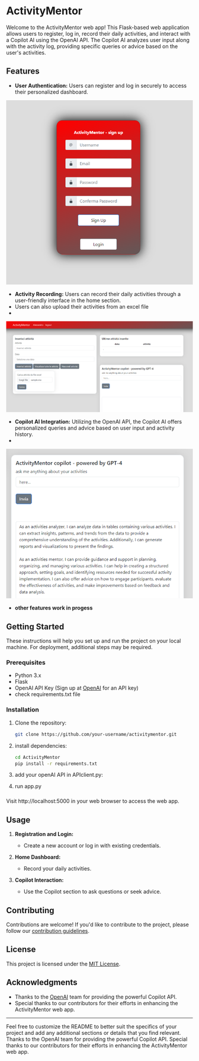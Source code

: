 
# ActivityMentor 

Welcome to the ActivityMentor web app! This Flask-based web application allows users to register, log in, record their daily activities, and interact with a Copilot AI using the OpenAI API. The Copilot AI analyzes user input along with the activity log, providing specific queries or advice based on the user's activities.

## Features

- **User Authentication:** Users can register and log in securely to access their personalized dashboard.

![Screenshot](https://github.com/AlessandroMendicino/ActivityMentor/blob/main/screenshots/WEBAPP%20-%20SIGN%20UP.png)

- **Activity Recording:** Users can record their daily activities through a user-friendly interface in the home section.
- Users can also upload their activities from an excel file
- 
![Screenshot](https://github.com/AlessandroMendicino/ActivityMentor/blob/main/screenshots/home-screen.png)

- **Copilot AI Integration:** Utilizing the OpenAI API, the Copilot AI offers personalized queries and advice based on user input and activity history.
- 
![Screenshot](https://github.com/AlessandroMendicino/ActivityMentor/blob/develop/screenshots/WEBAPP%20-%20COPILOT.png)

- **other features work in progess**

## Getting Started

These instructions will help you set up and run the project on your local machine. For deployment, additional steps may be required.

### Prerequisites

- Python 3.x
- Flask
- OpenAI API Key (Sign up at [OpenAI](https://beta.openai.com/signup/) for an API key)
- check requirements.txt file 

### Installation

1. Clone the repository:
   ```bash
   git clone https://github.com/your-username/activitymentor.git

2. install dependencies:
   ```bash
   cd ActivityMentor
   pip install -r requirements.txt

3. add your openAI API in APIclient.py:

4. run app.py



### 

Visit http://localhost:5000 in your web browser to access the web app.

## Usage

1. **Registration and Login:**
   - Create a new account or log in with existing credentials.

2. **Home Dashboard:**
   - Record your daily activities.

3. **Copilot Interaction:**
   - Use the Copilot section to ask questions or seek advice.

## Contributing

Contributions are welcome! If you'd like to contribute to the project, please follow our [contribution guidelines](CONTRIBUTING.md).

## License

This project is licensed under the [MIT License](LICENSE.md).

## Acknowledgments

- Thanks to the [OpenAI](https://beta.openai.com/) team for providing the powerful Copilot API.
- Special thanks to our contributors for their efforts in enhancing the ActivityMentor web app.

---

Feel free to customize the README to better suit the specifics of your project and add any additional sections or details that you find relevant.
Thanks to the OpenAI team for providing the powerful Copilot API.
Special thanks to our contributors for their efforts in enhancing the ActivityMentor web app.
